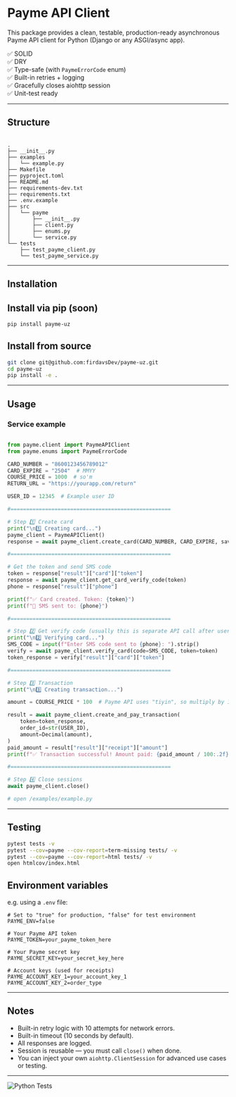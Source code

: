 # Payme API Client

This package provides a clean, testable, production-ready asynchronous Payme API client for Python (Django or any ASGI/async app).

✅ SOLID  
✅ DRY  
✅ Type-safe (with `PaymeErrorCode` enum)  
✅ Built-in retries + logging  
✅ Gracefully closes aiohttp session  
✅ Unit-test ready

---

## Structure
```

.
├── __init__.py
├── examples
│   └── example.py
├── Makefile
├── pyproject.toml
├── README.md
├── requirements-dev.txt
├── requirements.txt
├── .env.example
├── src
│   └── payme
│       ├── __init__.py
│       ├── client.py
│       ├── enums.py
│       └── service.py
└── tests
    ├── test_payme_client.py
    └── test_payme_service.py

```

---

## Installation

## Install via pip (soon)
```bash
pip install payme-uz
```
## Install from source
```bash
git clone git@github.com:firdavsDev/payme-uz.git
cd payme-uz
pip install -e .
```

---

## Usage

### Service example

```python

from payme.client import PaymeAPIClient
from payme.enums import PaymeErrorCode

CARD_NUMBER = "8600123456789012"
CARD_EXPIRE = "2504"  # MMYY
COURSE_PRICE = 1000  # so'm
RETURN_URL = "https://yourapp.com/return"

USER_ID = 12345  # Example user ID

#===================================================

# Step 1️⃣ Create card
print("\n1️⃣ Creating card...")
payme_client = PaymeAPIClient()
response = await payme_client.create_card(CARD_NUMBER, CARD_EXPIRE, save=False)

#===================================================

# Get the token and send SMS code
token = response["result"]["card"]["token"]
response = await payme_client.get_card_verify_code(token)
phone = response["result"]["phone"]

print(f"✅ Card created. Token: {token}")
print(f"📲 SMS sent to: {phone}")

#===================================================

# Step 2️⃣ Get verify code (usually this is separate API call after user submits SMS code)
print("\n2️⃣ Verifying card...")
SMS_CODE = input(f"Enter SMS code sent to {phone}: ").strip()
verify = await payme_client.verify_card(code=SMS_CODE, token=token)
token_response = verify["result"]["card"]["token"]

#===================================================

# Step 3️⃣ Transaction
print("\n3️⃣ Creating transaction...")

amount = COURSE_PRICE * 100  # Payme API uses "tiyin", so multiply by 100

result = await payme_client.create_and_pay_transaction(
    token=token_response,
    order_id=str(USER_ID),
    amount=Decimal(amount),
)
paid_amount = result["result"]["receipt"]["amount"]
print(f"✅ Transaction successful! Amount paid: {paid_amount / 100:.2f} so'm")

#===================================================

# Step 4️⃣ Close sessions
await payme_client.close()

# open /examples/example.py

```

---

## Testing

```bash
pytest tests -v
pytest --cov=payme --cov-report=term-missing tests/ -v
pytest --cov=payme --cov-report=html tests/ -v
open htmlcov/index.html

```

## Environment variables

e.g. using a `.env` file:

```.env
# Set to "true" for production, "false" for test environment
PAYME_ENV=false

# Your Payme API token
PAYME_TOKEN=your_payme_token_here

# Your Payme secret key
PAYME_SECRET_KEY=your_secret_key_here

# Account keys (used for receipts)
PAYME_ACCOUNT_KEY_1=your_account_key_1
PAYME_ACCOUNT_KEY_2=order_type

```

---

## Notes

* Built-in retry logic with 10 attempts for network errors.
* Built-in timeout (10 seconds by default).
* All responses are logged.
* Session is reusable — you must call `close()` when done.
* You can inject your own `aiohttp.ClientSession` for advanced use cases or testing.

---

![Python Tests](https://github.com/firdavsdev/payme-uz/actions/workflows/python-tests.yml/badge.svg)
